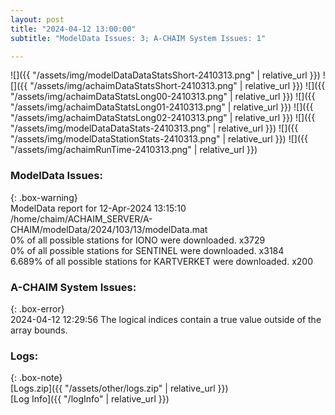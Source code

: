 ```yaml
---
layout: post
title: "2024-04-12 13:00:00"
subtitle: "ModelData Issues: 3; A-CHAIM System Issues: 1"

---
```


![]({{ "/assets/img/modelDataDataStatsShort-2410313.png" | relative_url }})
![]({{ "/assets/img/achaimDataStatsShort-2410313.png" | relative_url }})
![]({{ "/assets/img/achaimDataStatsLong00-2410313.png" | relative_url }})
![]({{ "/assets/img/achaimDataStatsLong01-2410313.png" | relative_url }})
![]({{ "/assets/img/achaimDataStatsLong02-2410313.png" | relative_url }})
![]({{ "/assets/img/modelDataDataStats-2410313.png" | relative_url }})
![]({{ "/assets/img/modelDataStationStats-2410313.png" | relative_url }})
![]({{ "/assets/img/achaimRunTime-2410313.png" | relative_url }})


### ModelData Issues:  
  
{: .box-warning}  
 ModelData report for 12-Apr-2024 13:15:10   
 /home/chaim/ACHAIM_SERVER/A-CHAIM/modelData/2024/103/13/modelData.mat   
 0% of all possible stations for IONO were downloaded. x3729   
 0% of all possible stations for SENTINEL were downloaded. x3184   
 6.689% of all possible stations for KARTVERKET were downloaded. x200   
  
### A-CHAIM System Issues:  
  
{: .box-error}  
2024-04-12 12:29:56 The logical indices contain a true value outside of the array bounds.  

### Logs:  
  
{: .box-note}  
[Logs.zip]({{ "/assets/other/logs.zip" | relative_url }})  
[Log Info]({{ "/logInfo" | relative_url }})  
